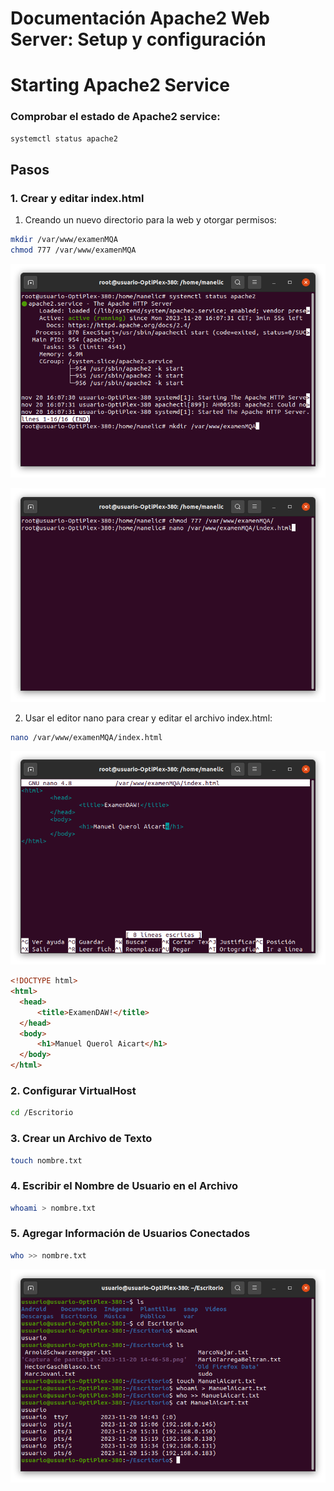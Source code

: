 # Documentación Apache2 Web Server: Setup y configuración

# Starting Apache2 Service

### Comprobar el estado de Apache2 service:

```bash
systemctl status apache2
```

## Pasos

### 1. Crear y editar index.html

1. Creando un nuevo directorio para la web y otorgar permisos:

```bash
mkdir /var/www/examenMQA
chmod 777 /var/www/examenMQA
```

![Creación nuevo directorio](https://github.com/Arzeld/examenMQA/blob/main/Virtualhost/Images/(1)%20inicio_apache2.png)

![Permisos al nuevo directorio y creción indexhtml](https://github.com/Arzeld/examenMQA/blob/main/Virtualhost/Images/(2)%20creacion_index_html.png)

2. Usar el editor nano para crear y editar el archivo index.html:

```bash
nano /var/www/examenMQA/index.html
```

![Contenido indexhtml](https://github.com/Arzeld/examenMQA/blob/main/Virtualhost/Images/(3)%20contenido_index.png)

```html
<!DOCTYPE html>
<html>
  <head>
      <title>ExamenDAW!</title>
  </head>
  <body>
      <h1>Manuel Querol Aicart</h1>
  </body>
</html>
```

### 2. Configurar VirtualHost

```bash
cd /Escritorio
```

### 3. Crear un Archivo de Texto

```bash
touch nombre.txt
```

### 4. Escribir el Nombre de Usuario en el Archivo

```bash
whoami > nombre.txt
```

### 5. Agregar Información de Usuarios Conectados

```bash
who >> nombre.txt
```
![creacion_archivotxt](https://github.com/Arzeld/examenMQA/blob/main/SSH%2BCommand%20line/Images/creacion_manuelaicart.png)
